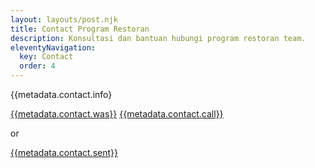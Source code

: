 ```yaml
---
layout: layouts/post.njk
title: Contact Program Restoran
description: Konsultasi dan bantuan hubungi program restoran team.
eleventyNavigation:
  key: Contact
  order: 4
---
```


{{metadata.contact.info}

<a href="{{metadata.contact.wa}}" class="button">{{metadata.contact.was}}</a> <a href="{{metadata.contact.phone}}" class="button button-outline">{{metadata.contact.call}}</a>

or

<a href="{{metadata.contact.email}}" class="button">{{metadata.contact.sent}}</a>
